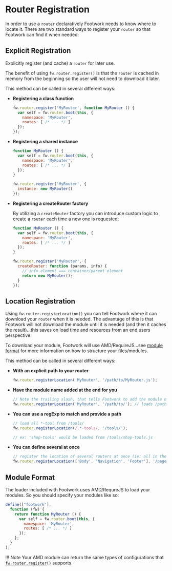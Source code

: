 # Router Registration

In order to use a `router` declaratively Footwork needs to know where to locate it. There are two standard ways to register your `router` so that Footwork can find it when needed:

## Explicit Registration

Explicitly register (and cache) a `router` for later use.

The benefit of using `fw.router.register()` is that the `router` is cached in memory from the beginning so the user will not need to download it later.

This method can be called in several different ways:

* **Registering a class function**

    ```javascript
    fw.router.register('MyRouter', function MyRouter () {
      var self = fw.router.boot(this, {
        namespace: 'MyRouter',
        routes: [ /* ... */ ]
      });
    });
    ```

* **Registering a shared instance**

    ```javascript
    function MyRouter () {
      var self = fw.router.boot(this, {
        namespace: 'MyRouter',
        routes: [ /* ... */ ]
      });
    }

    fw.router.register('MyRouter', {
      instance: new MyRouter()
    });
    ```

* **Registering a createRouter factory**

    By utilizing a `createRouter` factory you can introduce custom logic to create a `router` each time a new one is requested:

    ```javascript
    function MyRouter () {
      var self = fw.router.boot(this, {
        namespace: 'MyRouter',
        routes: [ /* ... */ ]
      });
    }

    fw.router.register('MyRouter', {
      createRouter: function (params, info) {
        // info.element === container/parent element
        return new MyRouter();
      }
    });
    ```

## Location Registration

Using `fw.router.registerLocation()` you can tell Footwork where it can download your `router` when it is needed. The advantage of this is that Footwork will not download the module until it is needed (and then it caches the result)...this saves on load time and resources from an end users perspective.

To download your module, Footwork will use AMD/RequireJS...see [module format](#module-format) for more information on how to structure your files/modules.

This method can be called in several different ways:

* **With an explicit path to your router**

    ```javascript
    fw.router.registerLocation('MyRouter', '/path/to/MyRouter.js');
    ```

* **Have the module name added at the end for you**

    ```javascript
    // Note the trailing slash, that tells Footwork to add the module name at the end
    fw.router.registerLocation('MyRouter', '/path/to/'); // loads /path/to/MyRouter.js
    ```

* **You can use a regExp to match and provide a path**

    ```javascript
    // load all *-tool from /tools/
    fw.router.registerLocation(/.*-tools/, '/tools/');

    // ex: 'shop-tools' would be loaded from /tools/shop-tools.js
    ```

* **You can define several at once**

    ```javascript
    // register the location of several routers at once (ie: all in the same folder)
    fw.router.registerLocation(['Body', 'Navigation', 'Footer'], '/pageAreas/');
    ```

## Module Format

The loader included with Footwork uses AMD/RequreJS to load your modules. So you should specify your modules like so:

```javascript
define(["footwork"],
  function (fw) {
    return function MyRouter () {
      var self = fw.router.boot(this, {
        namespace: 'MyRouter',
        routes: [ /* ... */ ]
      });
    };
  }
);
```

!!! Note
    Your AMD module can return the same types of configurations that [`fw.router.register()`](#explicit-registration) supports.
